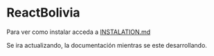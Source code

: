 # ReactBolivia

Para ver como instalar acceda a  [INSTALATION.md](INSTALATION.md)

Se ira actualizando, la documentación mientras se este desarrollando.
